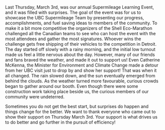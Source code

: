 



Last Thursday, March 3rd, was our annual Supermileage Learning Event, and it was filled with surprises. The goal of the event was 
for us to showcase the UBC Supermileage Team by presenting our progress, accomplishments, and fuel saving ideas to members of the 
community. To make it a bit more competitive the organizers of the Shell Eco-Marathon challenged all the Canadian teams to see who 
can host the event with the most attendees and gather the most signatures. Whoever wins the challenge gets free shipping of their 
vehicles to the competition in Detroit. The day started off slowly with a rainy morning, and the initial low turnout made us feel 
a little nervous about the day. However, many of our friends and fans braved the weather, and made it out to support us! 
Even Catherine McKenna, the Minister for Environment and Climate Change made a detour from her UBC visit just to drop by and show 
her support! That was when it all changed. The rain slowed down, and the sun eventually emerged from behind the clouds. As the weather 
turned more favourable, curious crowds began to gather around our booth. Even though there were some construction work taking place 
beside us, the curious members of our community were undeterred.

Sometimes you do not get the best start, but surprises do happen and things change for the better. We want to thank everyone who 
came out to show their support on Thursday March 3rd. Your support is what drives us to do better and go further in the pursuit of 
efficiency!
